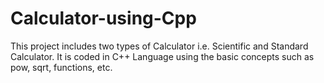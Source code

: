 # Calculator-using-Cpp
This project includes two types of Calculator i.e. Scientific and Standard Calculator. It is coded in C++ Language using 
the basic concepts such as pow, sqrt, functions, etc.
